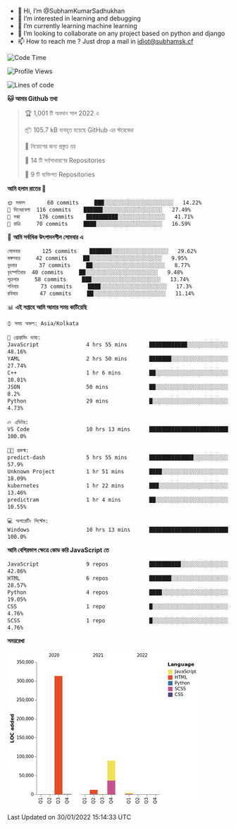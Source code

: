 - 👋 Hi, I’m @SubhamKumarSadhukhan
- 👀 I’m interested in learning and debugging
- 🌱 I’m currently learning machine learning
- 💞️ I’m looking to collaborate on any project based on python and django
- 📫 How to reach me ?
      Just drop a mail in idiot@subhamsk.cf

<!---
SubhamKumarSadhukhan/SubhamKumarSadhukhan is a ✨ special ✨ repository because its `README.md` (this file) appears on your GitHub profile.
You can click the Preview link to take a look at your changes.
--->


<!--START_SECTION:waka-->
![Code Time](http://img.shields.io/badge/Code%20Time-137%20hrs%2031%20mins-blue)

![Profile Views](http://img.shields.io/badge/%E0%A6%AA%E0%A7%8D%E0%A6%B0%E0%A7%8B%E0%A6%AB%E0%A6%BE%E0%A6%87%E0%A6%B2%20%E0%A6%A6%E0%A6%B0%E0%A7%8D%E0%A6%B6%E0%A6%A8-4-blue)

![Lines of code](https://img.shields.io/badge/%E0%A6%B9%E0%A7%8D%E0%A6%AF%E0%A6%BE%E0%A6%B2%E0%A7%8B%20%E0%A6%93%E0%A6%AF%E0%A6%BC%E0%A6%BE%E0%A6%B0%E0%A7%8D%E0%A6%B2%E0%A7%8D%E0%A6%A1%20%E0%A6%A5%E0%A7%87%E0%A6%95%E0%A7%87%20%E0%A6%86%E0%A6%AE%E0%A6%BF%20%E0%A6%B2%E0%A6%BF%E0%A6%96%E0%A7%87%E0%A6%9B%E0%A6%BF-420%20Thousand%20%E0%A6%95%E0%A7%8B%E0%A6%A1%E0%A7%87%E0%A6%B0%20%E0%A6%B2%E0%A6%BE%E0%A6%87%E0%A6%A8-blue)

**🐱 আমার Github তথ্য** 

> 🏆 1,001 টি অবদান সাল 2022 এ
 > 
> 📦 105.7 kB ব্যবহৃত হয়েছে GitHub এর স্টরেজের 
 > 
> 🚫 নিয়োগের জন্য প্রস্তুত নয়
 > 
> 📜 14 টি সর্বসাধারণের Repositories 
 > 
> 🔑 9 টি ব্যক্তিগত Repositories  
 > 
**আমি হলাম রাতের 🦉** 

```text
🌞 সকাল       60 commits     ███░░░░░░░░░░░░░░░░░░░░░░   14.22% 
🌆 দিনেরবেলা  116 commits    ██████░░░░░░░░░░░░░░░░░░░   27.49% 
🌃 সন্ধা      176 commits    ██████████░░░░░░░░░░░░░░░   41.71% 
🌙 রাত্রি     70 commits     ████░░░░░░░░░░░░░░░░░░░░░   16.59%

```
📅 **আমি সর্বাধিক উৎপাদনশীল সোমবার এ** 

```text
সোমবার       125 commits    ███████░░░░░░░░░░░░░░░░░░   29.62% 
মঙ্গলবার     42 commits     ██░░░░░░░░░░░░░░░░░░░░░░░   9.95% 
বুধবার       37 commits     ██░░░░░░░░░░░░░░░░░░░░░░░   8.77% 
বৃহস্পতিবার  40 commits     ██░░░░░░░░░░░░░░░░░░░░░░░   9.48% 
শুক্রবার     58 commits     ███░░░░░░░░░░░░░░░░░░░░░░   13.74% 
শনিবার       73 commits     ████░░░░░░░░░░░░░░░░░░░░░   17.3% 
রবিবার       47 commits     ██░░░░░░░░░░░░░░░░░░░░░░░   11.14%

```


📊 **এই সপ্তাহে আমি আমার সময় কাটিয়েছি** 

```text
⌚︎ সময় অঞ্চল: Asia/Kolkata

💬 প্রোগ্রামিং ভাষা: 
JavaScript               4 hrs 55 mins       ████████████░░░░░░░░░░░░░   48.16% 
YAML                     2 hrs 50 mins       ███████░░░░░░░░░░░░░░░░░░   27.74% 
C++                      1 hr 6 mins         ██░░░░░░░░░░░░░░░░░░░░░░░   10.81% 
JSON                     50 mins             ██░░░░░░░░░░░░░░░░░░░░░░░   8.2% 
Python                   29 mins             █░░░░░░░░░░░░░░░░░░░░░░░░   4.73%

🔥 এডিটর: 
VS Code                  10 hrs 13 mins      █████████████████████████   100.0%

🐱‍💻 প্রকল্ম: 
predict-dash             5 hrs 55 mins       ██████████████░░░░░░░░░░░   57.9% 
Unknown Project          1 hr 51 mins        ████░░░░░░░░░░░░░░░░░░░░░   18.09% 
kubernetes               1 hr 22 mins        ███░░░░░░░░░░░░░░░░░░░░░░   13.46% 
predictram               1 hr 4 mins         ██░░░░░░░░░░░░░░░░░░░░░░░   10.55%

💻 অপারেটিং সিস্টেম: 
Windows                  10 hrs 13 mins      █████████████████████████   100.0%

```

**আমি বেশিরভাগ ক্ষেত্রে কোড করি JavaScript তে** 

```text
JavaScript               9 repos             ██████████░░░░░░░░░░░░░░░   42.86% 
HTML                     6 repos             ███████░░░░░░░░░░░░░░░░░░   28.57% 
Python                   4 repos             ████░░░░░░░░░░░░░░░░░░░░░   19.05% 
CSS                      1 repo              █░░░░░░░░░░░░░░░░░░░░░░░░   4.76% 
SCSS                     1 repo              █░░░░░░░░░░░░░░░░░░░░░░░░   4.76%

```


**সময়রেখা**

![Chart not found](https://raw.githubusercontent.com/SubhamKumarSadhukhan/SubhamKumarSadhukhan/main/charts/bar_graph.png) 


 Last Updated on 30/01/2022 15:14:33 UTC
<!--END_SECTION:waka-->
